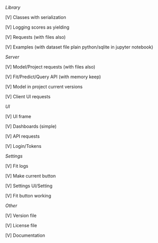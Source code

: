 *Library*


[V] Classes with serialization

[V] Logging scores as yielding

[V] Requests (with files also)

[V] Examples (with dataset file plain python/sqlite in jupyter notebook)


*Server*


[V] Model/Project requests (with files also)

[V] Fit/Predict/Query API (with memory keep)

[V] Model in project current versions

[V] Client UI requests


*UI*


[V] UI frame

[V] Dashboards (simple)

[V] API requests

[V] Login/Tokens


*Settings*

[V] Fit logs

[V] Make current button

[V] Settings UI/Setting

[V] Fit button working


*Other*

[V] Version file

[V] License file

[V] Documentation
